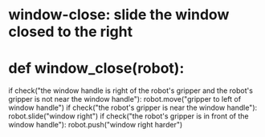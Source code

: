 # window-close: slide the window closed to the right
# def window_close(robot):
if check("the window handle is right of the robot's gripper and the robot's gripper is not near the window handle"):
    robot.move("gripper to left of window handle")
if check("the robot's gripper is near the window handle"):
    robot.slide("window right")
if check("the robot's gripper is in front of the window handle"):
    robot.push("window right harder")